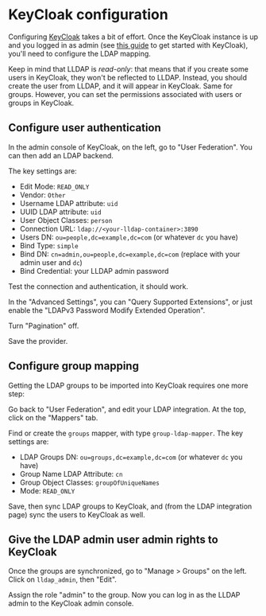 # KeyCloak configuration

Configuring [KeyCloak](https://www.keycloak.org) takes a bit of effort. Once
the KeyCloak instance is up and you logged in as admin (see [this
guide](https://www.keycloak.org/getting-started/getting-started-docker) to get
started with KeyCloak), you'll need to configure the LDAP mapping.

Keep in mind that LLDAP is _read-only_: that means that if you create some
users in KeyCloak, they won't be reflected to LLDAP. Instead, you should create
the user from LLDAP, and it will appear in KeyCloak. Same for groups. However,
you can set the permissions associated with users or groups in KeyCloak.

## Configure user authentication

In the admin console of KeyCloak, on the left, go to "User Federation". You can
then add an LDAP backend.

The key settings are:

 - Edit Mode: `READ_ONLY`
 - Vendor: `Other`
 - Username LDAP attribute: `uid`
 - UUID LDAP attribute: `uid`
 - User Object Classes: `person`
 - Connection URL: `ldap://<your-lldap-container>:3890`
 - Users DN: `ou=people,dc=example,dc=com` (or whatever `dc` you have)
 - Bind Type: `simple`
 - Bind DN: `cn=admin,ou=people,dc=example,dc=com` (replace with your admin user and `dc`)
 - Bind Credential: your LLDAP admin password

Test the connection and authentication, it should work.

In the "Advanced Settings", you can "Query Supported Extensions", or just
enable the "LDAPv3 Password Modify Extended Operation".

Turn "Pagination" off.

Save the provider.

## Configure group mapping

Getting the LDAP groups to be imported into KeyCloak requires one more step:

Go back to "User Federation", and edit your LDAP integration. At the top, click
on the "Mappers" tab.

Find or create the `groups` mapper, with type `group-ldap-mapper`. The key
settings are:

  - LDAP Groups DN: `ou=groups,dc=example,dc=com` (or whatever `dc` you have)
  - Group Name LDAP Attribute: `cn`
  - Group Object Classes: `groupOfUniqueNames`
  - Mode: `READ_ONLY`

Save, then sync LDAP groups to KeyCloak, and (from the LDAP integration page)
sync the users to KeyCloak as well.

## Give the LDAP admin user admin rights to KeyCloak

Once the groups are synchronized, go to "Manage > Groups" on the left. Click on
`lldap_admin`, then "Edit".

Assign the role "admin" to the group. Now you can log in as the LLDAP admin to
the KeyCloak admin console.
